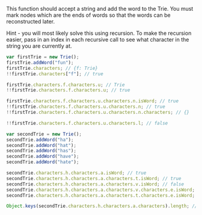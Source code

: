 This function should accept a string and add the word to the Trie. You must mark nodes which are the ends of words so that the words can be reconstructed later.

Hint - you will most likely solve this using recursion. To make the recursion easier, pass in an index in each recursive call to see what character in the string you are currently at.

```js
var firstTrie = new Trie();
firstTrie.addWord("fun");
firstTrie.characters; // {f: Trie}
!!firstTrie.characters["f"]; // true

firstTrie.characters.f.characters.u; // Trie
!!firstTrie.characters.f.characters.u; // true

firstTrie.characters.f.characters.u.characters.n.isWord; // true
!!firstTrie.characters.f.characters.u.characters.n; // true
!!firstTrie.characters.f.characters.u.characters.n.characters; // {}

!!firstTrie.characters.f.characters.u.characters.l; // false

var secondTrie = new Trie();
secondTrie.addWord("ha");
secondTrie.addWord("hat");
secondTrie.addWord("has");
secondTrie.addWord("have");
secondTrie.addWord("hate");

secondTrie.characters.h.characters.a.isWord; // true
secondTrie.characters.h.characters.a.characters.t.isWord; // true
secondTrie.characters.h.characters.a.characters.v.isWord; // false
secondTrie.characters.h.characters.a.characters.v.characters.e.isWord; // true
secondTrie.characters.h.characters.a.characters.t.characters.e.isWord; // true

Object.keys(secondTrie.characters.h.characters.a.characters).length; // 3
```

